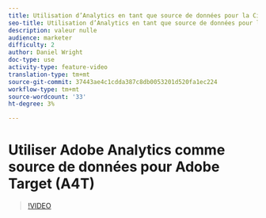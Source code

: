 ```yaml
---
title: Utilisation d’Analytics en tant que source de données pour la Cible (A4T)
seo-title: Utilisation d’Analytics en tant que source de données pour la Cible (A4T)
description: valeur nulle
audience: marketer
difficulty: 2
author: Daniel Wright
doc-type: use
activity-type: feature-video
translation-type: tm+mt
source-git-commit: 37443ae4c1cdda387c8db0053201d520fa1ec224
workflow-type: tm+mt
source-wordcount: '33'
ht-degree: 3%

---
```



# Utiliser Adobe Analytics comme source de données pour Adobe Target (A4T)

>[!VIDEO](https://video.tv.adobe.com/v/17384/?quality=12)
